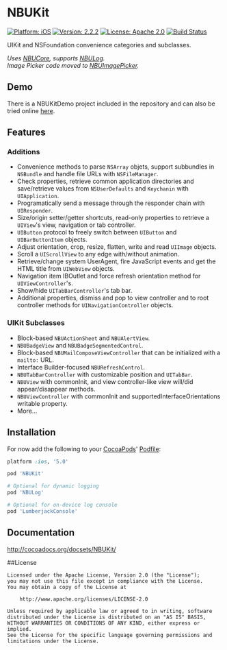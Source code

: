 
NBUKit
======

[![Platform: iOS](https://img.shields.io/cocoapods/p/NBUKit.svg?style=flat)](http://cocoadocs.org/docsets/NBUKit/)
[![Version: 2.2.2](https://img.shields.io/cocoapods/v/NBUKit.svg?style=flat)](http://cocoadocs.org/docsets/NBUKit/)
[![License: Apache 2.0](https://img.shields.io/cocoapods/l/NBUKit.svg?style=flat)](http://cocoadocs.org/docsets/NBUKit/)
[![Build Status](http://img.shields.io/travis/CyberAgent/iOS-NBUKit/master.svg?style=flat)](https://travis-ci.org/CyberAgent/iOS-NBUKit)

UIKit and NSFoundation convenience categories and subclasses.

_Uses [NBUCore](https://github.com/CyberAgent/iOS-NBUCore), supports [NBULog](https://github.com/CyberAgent/iOS-NBULog).  
Image Picker code moved to [NBUImagePicker](https://github.com/CyberAgent/iOS-NBUImagePicker)._

## Demo

There is a NBUKitDemo project included in the repository and can also be tried online [here](https://app.io/4kq2Fz).

## Features

### Additions

* Convenience methods to parse `NSArray` objets, support subbundles in `NSBundle` and handle file URLs with `NSFileManager`.
* Check properties, retrieve common application directories and save/retrieve values from `NSUserDefaults` and `Keychanin` with `UIApplication`.
* Programatically send a message through the responder chain with `UIResponder`.
* Size/origin setter/getter shortcuts, read-only properties to retrieve a `UIView`'s view, navigation or tab controller.
* `UIButton` protocol to freely switch between `UIButton` and `UIBarButtonItem` objects.
* Adjust orientation, crop, resize, flatten, write and read `UIImage` objects.
* Scroll a `UIScrollView` to any edge with/without animation.
* Retrieve/change system UserAgent, fire JavaScript events and get the HTML title from `UIWebView` objects.
* Navigation item IBOutlet and force refresh orientation method for `UIViewController`'s.
* Show/hide `UITabBarController`'s tab bar.
* Additional properties, dismiss and pop to view controller and to root controller methods for `UINavigationController` objects.

### UIKit Subclasses

* Block-based `NBUActionSheet` and `NBUAlertView`.
* `NBUBadgeView` and `NBUBadgeSegmentedControl`.
* Block-based `NBUMailComposeViewController` that can be initialized with a `mailto:` URL.
* Interface Builder-focused `NBURefreshControl`.
* `NBUTabBarController` with customizable position and `UITabBar`.
* `NBUView` with commonInit, and view controller-like view will/did appear/disappear methods.
* `NBUViewController` with commonInit and supportedInterfaceOrientations writable property.
* More...

## Installation

For now add the following to your [CocoaPods](http://cocoapods.org)' [Podfile](http://docs.cocoapods.org/podfile.html):

```ruby
platform :ios, '5.0'

pod 'NBUKit'

# Optional for dynamic logging
pod 'NBULog'

# Optional for on-device log console
pod 'LumberjackConsole'
```

## Documentation

http://cocoadocs.org/docsets/NBUKit/

##License

    Licensed under the Apache License, Version 2.0 (the "License");
    you may not use this file except in compliance with the License. 
    You may obtain a copy of the License at

        http://www.apache.org/licenses/LICENSE-2.0

    Unless required by applicable law or agreed to in writing, software
    distributed under the License is distributed on an "AS IS" BASIS,
    WITHOUT WARRANTIES OR CONDITIONS OF ANY KIND, either express or implied.
    See the License for the specific language governing permissions and
    limitations under the License.

